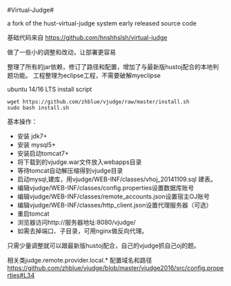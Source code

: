 #Virtual-Judge#

  a fork of the hust-virtual-judge system early released source code



基础代码来自
https://github.com/hnshhslsh/virtual-judge

做了一些小的调整和改动，让部署更容易

整理了所有的jar依赖，修订了路径和配置，增加了与最新版hustoj配合的本地判题功能。
工程整理为eclipse工程，不需要破解myeclipse

ubuntu 14/16 LTS install script
```
wget https://github.com/zhblue/vjudge/raw/master/install.sh
sudo bash install.sh
```

基本操作：
* 安装 jdk7+
* 安装 mysql5+
* 安装启动tomcat7+
* 将下载到的vjudge.war文件放入webapps目录
* 等待tomcat自动解压缩得到vjudge目录
* 启动mysql,建库，用vjudge/WEB-INF/classes/vhoj_20141109.sql 建表。
* 编辑vjudge/WEB-INF/classes/config.properties设置数据库账号
* 编辑vjudge/WEB-INF/classes/remote_accounts.json设置宿主OJ账号
* 编辑vjudge/WEB-INF/classes/http_client.json设置代理服务器（可选）
* 重启tomcat
* 浏览器访问http://服务器地址:8080/vjudge/
* 如需去掉端口、子目录，可用nginx做反向代理。

只需少量调整就可以跟最新版hustoj配合，自己的vjudge抓自己oj的题。

  相关类judge.remote.provider.local.*
  配置域名和路径
  https://github.com/zhblue/vjudge/blob/master/vjudge2016/src/config.properties#L34

